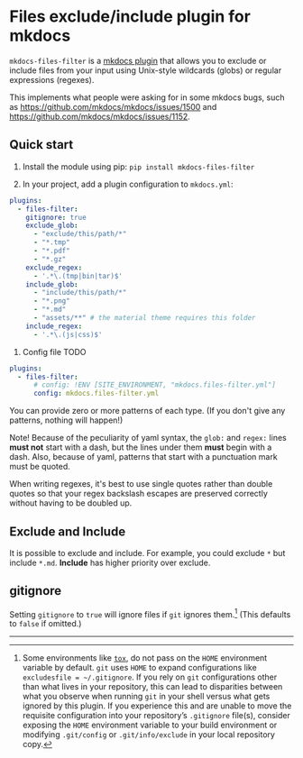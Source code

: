 # Files exclude/include plugin for mkdocs

`mkdocs-files-filter` is a [mkdocs plugin](http://www.mkdocs.org/user-guide/plugins/) that allows you to exclude or include files from your input using Unix-style wildcards (globs) or regular expressions (regexes).

This implements what people were asking for in some mkdocs bugs, such as <https://github.com/mkdocs/mkdocs/issues/1500> and <https://github.com/mkdocs/mkdocs/issues/1152>.

## Quick start

1. Install the module using pip: `pip install mkdocs-files-filter`

1. In your project, add a plugin configuration to `mkdocs.yml`:

  ```yaml
  plugins:
    - files-filter:
      gitignore: true
      exclude_glob:
        - "exclude/this/path/*"
        - "*.tmp"
        - "*.pdf"
        - "*.gz"
      exclude_regex:
        - '.*\.(tmp|bin|tar)$'
      include_glob:
        - "include/this/path/*"
        - "*.png"
        - "*.md"
        - "assets/**" # the material theme requires this folder
      include_regex:
        - '.*\.(js|css)$'
  ```

1. Config file TODO

  ```yaml
  plugins:
    - files-filter:
        # config: !ENV [SITE_ENVIRONMENT, "mkdocs.files-filter.yml"]
        config: mkdocs.files-filter.yml
  ```

You can provide zero or more patterns of each type. (If you don't give any patterns, nothing will happen!)

Note! Because of the peculiarity of yaml syntax, the `glob:` and `regex:` lines **must not** start with a dash, but the lines under them **must** begin with a dash.
Also, because of yaml, patterns that start with a punctuation mark must be quoted.

When writing regexes, it's best to use single quotes rather than double quotes so that your regex backslash escapes are preserved correctly without having to be doubled up.

## Exclude and Include

It is possible to exclude and include. For example, you could exclude `*` but include `*.md`.
**Include** has higher priority over exclude.

## gitignore

Setting `gitignore` to `true` will ignore files if `git` ignores them.[^1] (This defaults to `false` if omitted.)

---

[^1]: Some environments like [`tox`](https://tox.readthedocs.io/), do not pass on the `HOME` environment variable by default. `git` uses `HOME` to expand configurations like `excludesfile = ~/.gitignore`. If you rely on `git` configurations other than what lives in your repository, this can lead to disparities between what you observe when running `git` in your shell versus what gets ignored by this plugin. If you experience this and are unable to move the requisite configuration into your repository’s `.gitignore` file(s), consider exposing the `HOME` environment variable to your build environment or modifying `.git/config` or `.git/info/exclude` in your local repository copy.
